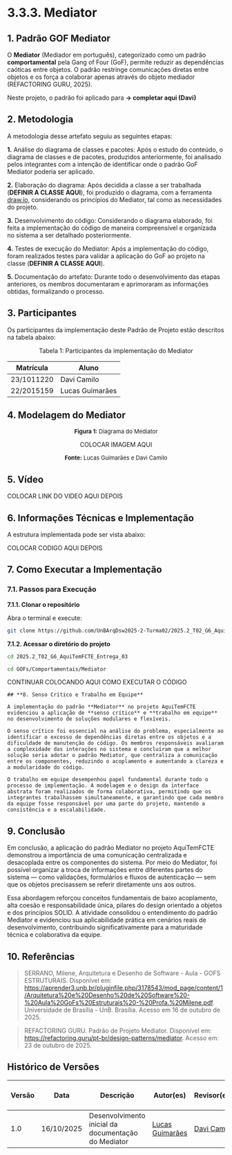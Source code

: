 # 3.3.3. Mediator

## **1. Padrão GOF Mediator**

O **Mediator** (Mediador em português), categorizado como um padrão **comportamental** pela Gang of Four (GoF), permite reduzir as dependências caóticas entre objetos. O padrão restringe comunicações diretas entre objetos e os força a colaborar apenas através do objeto mediador (REFACTORING GURU, 2025).

Neste projeto, o padrão foi aplicado para **-> completar aqui (Davi)**

## **2. Metodologia**

A metodologia desse artefato seguiu as seguintes etapas:

**1.** Análise do diagrama de classes e pacotes: Após o estudo do conteúdo, o diagrama de classes e de pacotes, produzidos anteriormente, foi analisado pelos integrantes com a intenção de identificar onde o padrão GoF Mediator poderia ser aplicado.

**2.** Elaboração do diagrama: Após decidida a classe a ser trabalhada (**DEFINIR A CLASSE AQUI**), foi produzido o diagrama, com a ferramenta [draw.io](https://www.drawio.com/), considerando os princípios do Mediator, tal como as necessidades do projeto.

**3.** Desenvolvimento do código: Considerando o diagrama elaborado, foi feita a implementação do código de maneira compreensível e organizada no sistema a ser detalhado posteriormente.

**4.** Testes de execução do Mediator: Após a implementação do código, foram realizados testes para validar a aplicação do GoF ao projeto na classe (**DEFINIR A CLASSE AQUI**).

**5.** Documentação do artefato: Durante todo o desenvolvimento das etapas anteriores, os membros documentaram e aprimoraram as informações obtidas, formalizando o processo.

## 3. Participantes

Os participantes da implementação deste Padrão de Projeto estão descritos na tabela abaixo:

<p style="text-align: center;">Tabela 1: Participantes da implementação do Mediator</p>

|Matrícula | Aluno |
| -- | -- |
| 23/1011220  |  Davi Camilo       |
| 22/2015159  |  Lucas Guimarães   |

## **4. Modelagem do Mediator**

<font size="2"><p style="text-align: center"><b>Figura 1:</b> Diagrama do Mediator</p></font>

<p align="center">
  COLOCAR IMAGEM AQUI
</p>

<font size="2"><p style="text-align: center"><b>Fonte:</b> Lucas Guimarães e Davi Camilo</p></font>

## 5. Vídeo

COLOCAR LINK DO VIDEO AQUI DEPOIS

<!-- <font size="2"><p style="text-align: center"><b>Vídeo 1:</b> Explicação e execução do Mediator</p></font>

<center>
<iframe 
  width="560" 
  height="315" 
  src="https://www.youtube.com/embed/xt7_haY2Gf8" 
  title="Mediator - AquiTemFCTE" 
  frameborder="0" 
  allow="accelerometer; autoplay; clipboard-write; encrypted-media; gyroscope; picture-in-picture; web-share" 
  allowfullscreen>
</iframe>
</center>

<font size="2"><p style="text-align: center"><b>Autor:</b>, 2025.</p></font>

**Link: https://youtu.be/xt7_haY2Gf8** -->

## **6. Informações Técnicas e Implementação**

A estrutura implementada pode ser vista abaixo:

COLOCAR CODIGO AQUI DEPOIS

## **7. Como Executar a Implementação**

### 7.1. Passos para Execução

**7.1.1. Clonar o repositório**

Abra o terminal e execute:

```bash
git clone https://github.com/UnBArqDsw2025-2-Turma02/2025.2_T02_G6_AquiTemFCTE_Entrega_03.git
```

**7.1.2. Acessar o diretório do projeto**

```bash
cd 2025.2_T02_G6_AquiTemFCTE_Entrega_03
```

```bash
cd GOFs/Comportamentais/Mediator
```

CONTINUAR COLOCANDO AQUI COMO EXECUTAR O CÓDIGO

    ## **8. Senso Crítico e Trabalho em Equipe**

    A implementação do padrão **Mediator** no projeto AquiTemFCTE evidenciou a aplicação de **senso crítico** e **trabalho em equipe** no desenvolvimento de soluções modulares e flexíveis.

    O senso crítico foi essencial na análise do problema, especialmente ao identificar o excesso de dependências diretas entre os objetos e a dificuldade de manutenção do código. Os membros responsáveis avaliaram a complexidade das interações no sistema e concluíram que a melhor solução seria adotar o padrão Mediator, que centraliza a comunicação entre os componentes, reduzindo o acoplamento e aumentando a clareza e a modularidade do código.

    O trabalho em equipe desempenhou papel fundamental durante todo o processo de implementação. A modelagem e o design da interface abstrata foram realizados de forma colaborativa, permitindo que os integrantes trabalhassem simultaneamente, e garantindo que cada membro da equipe fosse responsável por uma parte do projeto, mantendo a consistência e a escalabilidade.

## **9. Conclusão**

Em conclusão, a aplicação do padrão Mediator no projeto AquiTemFCTE demonstrou a importância de uma comunicação centralizada e desacoplada entre os componentes do sistema. Por meio do Mediator, foi possível organizar a troca de informações entre diferentes partes do sistema — como validações, formulários e fluxos de autenticação — sem que os objetos precisassem se referir diretamente uns aos outros.

Essa abordagem reforçou conceitos fundamentais de baixo acoplamento, alta coesão e responsabilidade única, pilares do design orientado a objetos e dos princípios SOLID. A atividade consolidou o entendimento do padrão Mediator e evidenciou sua aplicabilidade prática em cenários reais de desenvolvimento, contribuindo significativamente para a maturidade técnica e colaborativa da equipe.

## **10. Referências**

> SERRANO, Milene, Arquitetura e Desenho de Software - Aula - GOFS ESTRUTURAIS. Disponível em: https://aprender3.unb.br/pluginfile.php/3178543/mod_page/content/1/Arquitetura%20e%20Desenho%20de%20Software%20-%20Aula%20GoFs%20Estruturais%20-%20Profa.%20Milene.pdf. Universidade de Brasília - UnB. Brasília. Acesso em 16 de outubro de 2025.

> REFACTORING GURU. Padrão de Projeto Mediator. Disponível em: https://refactoring.guru/pt-br/design-patterns/mediator. Acesso em: 23 de outubro de 2025.

## Histórico de Versões
| Versão | Data | Descrição | Autor(es) | Revisor(es) | Detalhes da Revisão |
| -- | -- | -- | -- | -- | -- |
| 1.0 | 16/10/2025 | Desenvolvimento inicial da documentação do Mediator | [Lucas Guimarães](https://github.com/lcsgborges) | [Davi Camilo](https://github.com/Davicamilo23) |  |
